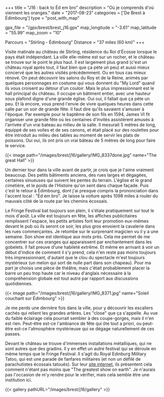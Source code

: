 +++
title = "J16 : back to Èd em bro"
description = "Où je comprends d'où viennent les oranges."
date = "2017-08-23"
categories = ['De Brest à Édimbourg']
type = "post_with_map"

gpx_file = "/gpx/brest/brest_j16.gpx"
map_longitude = "-3.61"
map_latitude = "55.99"
map_zoom = "10"

Parcours = "Stirling -  Édimbourg"
Distance = "37 miles (60 km)"
+++

Visite matinale au château de Stirling, résidence du Roi d'Écosse lorsque le pays était indépendant. La ville elle-même est sur un rocher, et le château se trouve sur le point le plus haut. Il est largement plus grand (c'est un château royal après tout, il faut bien que ça pète un peu) et aussi mieux concervé que les autres visités précédemment. Ou en tous cas mieux rénové. On peut découvrir les salons du Roy et de la Reine, animés par quelques personnages en costume qui vous donnent du "My Lord" quand ils vous croisent au détour d'un couloir.
Mais le plus impressionnant est le hall principal du château. Il occupe un bâtiment entier, avec une hauteur sous plafond digne d'une grande église. Oui oui, il fallait que ça pète un peu. Et là encore, vous prend l'envie de vivre quelques heures dans cette salle par un soir de grande fête. Il faut dire qu'ils savaient s'amuser à l'époque. Par exemple pour le baptême de son fils en 1594, James VI fit organiser une grande fête où les centaines d'invités assistèrent amusés à l'arrivée d'un vrai bateau au milieu de la salle. Il mesurait 5 mètres de long, équippé de ses voiles et de ses canons, et était placé sur des roulettes pour être introduit au milieu des tables au moment de servir les plats de poissons. Oui oui, ils ont pris un vrai bâteau de 5 mètres de long pour faire le service.


{{< image path="/images/brest/j16/gallery/IMG_8337done.jpg" name="The great Hall" >}}


Un dernier tour dans la ville avant de partir, je crois que je l'aime vraiment beaucoup. Des petits bâtiments anciens, des rues larges et dégagées, certaines sinueuses qui suivent les pentes du terrain. L'église et le grand cimetière, et le poids de l'Histoire qu'on sent dans chaque façade.
Puis c'est le retour à Édimbourg, dont j'ai presque compris la prononciation dans l'accent local : "Èd em bro". Je laisse la voiture après 1098 miles à rouler du mauvais côté de la route par les chemins écossais.

Le Fringe Festival bat toujours son plein, il s'étale pratiquement sur tout le mois d'août. La ville est toujours en fête, les affiches publicitaires remplissent l'espace, les petits artistes font leur promotion eux-mêmes devant le pub où ils seront ce soir, les plus gros envoient la cavalerie dans les rues commerçantes.
Je retombe sur le surprenant magicien vu il y a une semaine. Son show est identique aux mots près. Cela me permet de me concentrer sur ces oranges qui apparaissent par enchantement dans les gobelets. Il fait preuve d'une habileté extrême. Et même en arrivant à voir un début d'indice de comment il s'y prend, cela n'en reste pas moins toujours très impressionnant, d'autant que le clou du spectacle m'est toujours mystérieux (un melon qui sort de nulle part dans son chapeau).
Pour ma part je choisis une pièce de théâtre, mais c'était probablement placer la barre un peu trop haute car le niveau d'anglais nécessaire à la compréhension globale est tout autre par rapport aux discussions quotidiennes.


{{< image path="/images/brest/j16/gallery/IMG_8371.jpg" name="Soleil couchant sur Édimbourg" >}}

Je me perds une dernière fois dans la ville, pour y découvrir les escaliers cachés qui relient les grandes artères. Les "close" que ça s'appelle. Au vue du faible éclairage cela pourrait sembler à des coupe-gorges, mais il n'en est rien. Peut-être est-ce l'ambiance de fête qui ôte tout a priori, ou peut-être est-ce l'atmosphère mystérieuse qui se dégage naturellement de ces passes.

Devant le château se trouve d'immenses installations métalliques, qui ne sont autres que des gradins. Il y en effet un autre festival qui se déroule en même temps que le Fringe Festival. Il s'agit du Royal Edinburg Military Tatoo, qui est une parade de fanfares militaires (et non un défilé de parachutistes écossais tatoués). Sur leur [site internet](https://www.edintattoo.co.uk/), ils présentent cela comment n'étant pas moins que "The greatest show on earth". Je n'aurais pas l'occasion de m'y rendre pour le vérifier, mais cela semble être une institution ici.


{{< gallery pathURL="/images/brest/j16/gallery" >}}
